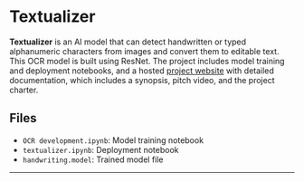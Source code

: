 # Textualizer

**Textualizer** is an AI model that can detect handwritten or typed alphanumeric characters from images and convert them to editable text. This OCR model is built using ResNet. 
The project includes model training and deployment notebooks, and a hosted [project website](https://sites.google.com/view/textualizer/) with detailed documentation, which includes a synopsis, pitch video, and the project charter.

## Files
- `OCR development.ipynb`: Model training notebook
- `textualizer.ipynb`: Deployment notebook
- `handwriting.model`: Trained model file

---

